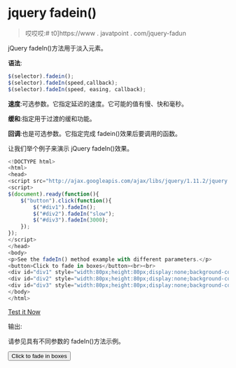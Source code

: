 # jquery fadein()

> 哎哎哎:# t0]https://www . javatpoint . com/jquery-fadun

jQuery fadeIn()方法用于淡入元素。

**语法**:

```js
$(selector).fadein();
$(selector).fadeIn(speed,callback); 
$(selector).fadeIn(speed, easing, callback);

```

**速度**:可选参数。它指定延迟的速度。它可能的值有慢、快和毫秒。

**缓和**:指定用于过渡的缓和功能。

**回调**:也是可选参数。它指定完成 fadein()效果后要调用的函数。

让我们举个例子来演示 jQuery fadeIn()效果。

```js
<!DOCTYPE html>
<html>
<head>
<script src="http://ajax.googleapis.com/ajax/libs/jquery/1.11.2/jquery.min.js"></script>
<script>
$(document).ready(function(){
    $("button").click(function(){
        $("#div1").fadeIn();
        $("#div2").fadeIn("slow");
        $("#div3").fadeIn(3000);
    });
});
</script>
</head>
<body>
<p>See the fadeIn() method example with different parameters.</p>
<button>Click to fade in boxes</button><br><br>
<div id="div1" style="width:80px;height:80px;display:none;background-color:red;"></div><br>
<div id="div2" style="width:80px;height:80px;display:none;background-color:green;"></div><br>
<div id="div3" style="width:80px;height:80px;display:none;background-color:blue;"></div>
</body>
</html> 

```

[Test it Now](https://www.javatpoint.com/oprweb/test.jsp?filename=jqueryfadein1)

输出:

请参见具有不同参数的 fadeIn()方法示例。

<button class="b1">Click to fade in boxes</button>